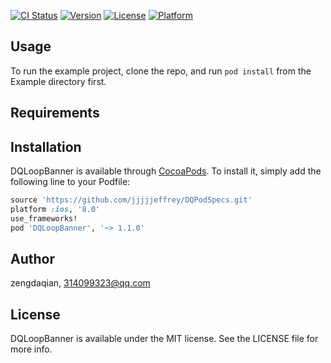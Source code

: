 

[![CI Status](http://img.shields.io/travis/zengdaqian/DQLoopBanner.svg?style=flat)](https://travis-ci.org/zengdaqian/DQLoopBanner)
[![Version](https://img.shields.io/cocoapods/v/DQLoopBanner.svg?style=flat)](http://cocoapods.org/pods/DQLoopBanner)
[![License](https://img.shields.io/cocoapods/l/DQLoopBanner.svg?style=flat)](http://cocoapods.org/pods/DQLoopBanner)
[![Platform](https://img.shields.io/cocoapods/p/DQLoopBanner.svg?style=flat)](http://cocoapods.org/pods/DQLoopBanner)

## Usage

To run the example project, clone the repo, and run `pod install` from the Example directory first.

## Requirements

## Installation

DQLoopBanner is available through [CocoaPods](http://cocoapods.org). To install
it, simply add the following line to your Podfile:

```ruby
source 'https://github.com/jjjjjeffrey/DQPodSpecs.git'
platform :ios, '8.0'
use_frameworks!
pod 'DQLoopBanner', '~> 1.1.0'
```

## Author

zengdaqian, 314099323@qq.com

## License

DQLoopBanner is available under the MIT license. See the LICENSE file for more info.
